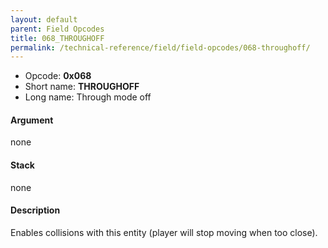 ```yaml
---
layout: default
parent: Field Opcodes
title: 068_THROUGHOFF
permalink: /technical-reference/field/field-opcodes/068-throughoff/
---
```


-   Opcode: **0x068**
-   Short name: **THROUGHOFF**
-   Long name: Through mode off

#### Argument

none

#### Stack

none

#### Description

Enables collisions with this entity (player will stop moving when too close).

